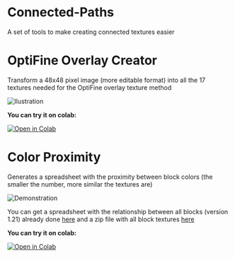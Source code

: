# Connected-Paths
A set of tools to make creating connected textures easier

# OptiFine Overlay Creator

Transform a 48x48 pixel image (more editable format) into all the 17 textures needed for the OptiFine overlay texture method

![Ilustration](https://i.imgur.com/m5ZlejQ.png)

**You can try it on colab:**

[![Open in Colab](https://colab.research.google.com/assets/colab-badge.svg)](https://colab.research.google.com/drive/1IRqW3J2Ul7tWdgVkrZn6LEoqrEHy5Imd?usp=sharing)

# Color Proximity

Generates a spreadsheet with the proximity between block colors (the smaller the number, more similar the textures are)

![Demonstration](https://i.imgur.com/4xzfFf7.png)

You can get a spreadsheet with the relationship between all blocks (version 1.21) already done [here](https://docs.google.com/spreadsheets/d/1qa-kvz-ej8CGpITm65_nWaHIFwjSY2cM/edit?usp=sharing&ouid=105034559760310195424&rtpof=true&sd=true) and a zip file with all block textures [here](https://drive.google.com/file/d/1rHnYbSPcGSj5UmAsKTScUTLzUAMUovru/view?usp=sharing)

**You can try it on colab:**

[![Open in Colab](https://colab.research.google.com/assets/colab-badge.svg)](https://colab.research.google.com/drive/1iQlEFj8Vw7uqUOZscTPXh1KdJObF2Z9p?usp=sharing)
